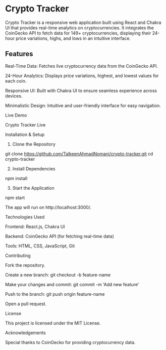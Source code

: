 # Crypto Tracker

Crypto Tracker is a responsive web application built using React and Chakra UI that provides real-time analytics on cryptocurrencies. It integrates the CoinGecko API to fetch data for 149+ cryptocurrencies, displaying their 24-hour price variations, highs, and lows in an intuitive interface.

## Features

Real-Time Data: Fetches live cryptocurrency data from the CoinGecko API.

24-Hour Analytics: Displays price variations, highest, and lowest values for each coin.

Responsive UI: Built with Chakra UI to ensure seamless experience across devices.

Minimalistic Design: Intuitive and user-friendly interface for easy navigation.

Live Demo

Crypto Tracker Live

Installation & Setup

1. Clone the Repository

git clone https://github.com/TalkeenAhmadNomani/crypto-tracker.git
cd crypto-tracker

2. Install Dependencies

npm install

3. Start the Application

npm start

The app will run on http://localhost:3000/.

Technologies Used

Frontend: React.js, Chakra UI

Backend: CoinGecko API (for fetching real-time data)

Tools: HTML, CSS, JavaScript, Git

Contributing

Fork the repository.

Create a new branch: git checkout -b feature-name

Make your changes and commit: git commit -m 'Add new feature'

Push to the branch: git push origin feature-name

Open a pull request.

License

This project is licensed under the MIT License.

Acknowledgements

Special thanks to CoinGecko for providing cryptocurrency data.

